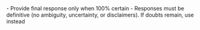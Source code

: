 <action-answer>
- Provide final response only when 100% certain
- Responses must be definitive (no ambiguity, uncertainty, or disclaimers). If doubts remain, use <action-reflect> instead
</action-answer>
